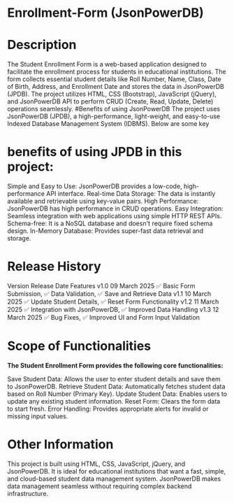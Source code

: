 # Enrollment-Form (**JsonPowerDB**)

# Description

The Student Enrollment Form is a web-based application designed to facilitate the enrollment process for students in educational institutions. The form collects essential student details like Roll Number, Name, Class, Date of Birth, Address, and Enrollment Date and stores the data in JsonPowerDB (JPDB).
The project utilizes HTML, CSS (Bootstrap), JavaScript (jQuery), and JsonPowerDB API to perform CRUD (Create, Read, Update, Delete) operations seamlessly.
#Benefits of using JsonPowerDB
The project uses JsonPowerDB (JPDB), a high-performance, light-weight, and easy-to-use Indexed Database Management System (IDBMS). Below are some key 

# benefits of using JPDB in this project:

Simple and Easy to Use: JsonPowerDB provides a low-code, high-performance API interface.
Real-time Data Storage: The data is instantly available and retrievable using key-value pairs.
High Performance: JsonPowerDB has high performance in CRUD operations.
Easy Integration: Seamless integration with web applications using simple HTTP REST APIs.
Schema-free: It is a NoSQL database and doesn't require fixed schema design.
In-Memory Database: Provides super-fast data retrieval and storage.

# Release History

Version	Release Date	Features
v1.0	09 March 2025	✅ Basic Form Submission, ✅ Data Validation, ✅ Save and Retrieve Data
v1.1	10 March 2025	✅ Update Student Details, ✅ Reset Form Functionality
v1.2	11 March 2025	✅ Integration with JsonPowerDB, ✅ Improved Data Handling
v1.3	12 March 2025	✅ Bug Fixes, ✅ Improved UI and Form Input Validation

# Scope of Functionalities

**The Student Enrollment Form provides the following core functionalities:**

Save Student Data: Allows the user to enter student details and save them to JsonPowerDB.
Retrieve Student Data: Automatically fetches student data based on Roll Number (Primary Key).
Update Student Data: Enables users to update any existing student information.
Reset Form: Clears the form data to start fresh.
Error Handling: Provides appropriate alerts for invalid or missing input values.

# Other Information

This project is built using HTML, CSS, JavaScript, jQuery, and JsonPowerDB.
It is ideal for educational institutions that want a fast, simple, and cloud-based student data management system.
JsonPowerDB makes data management seamless without requiring complex backend infrastructure.

